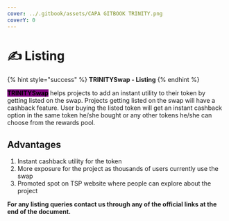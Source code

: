 ```yaml
---
cover: ../.gitbook/assets/CAPA GITBOOK TRINITY.png
coverY: 0
---
```


# ✍ Listing

{% hint style="success" %}
**TRINITYSwap - Listing**&#x20;
{% endhint %}

<mark style="background-color:purple;">**TRINITYSwap**</mark> helps projects to add an instant utility to their token by getting listed on the swap. Projects getting listed on the swap will have a cashback feature. User buying the listed token will get an instant cashback option in the same token he/she bought or any other tokens he/she can choose from the rewards pool.

## Advantages

1. Instant cashback utility for the token
2. More exposure for the project as thousands of users currently use the swap
3. Promoted spot on TSP website where people can explore about the project

&#x20;  **For any listing queries contact us through any of the official links at the end of the document.**
